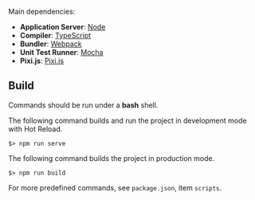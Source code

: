 
Main dependencies:

* **Application Server**: [Node](https://nodejs.org/en/)
* **Compiler**: [TypeScript](https://github.com/Microsoft/TypeScript)
* **Bundler**: [Webpack](https://github.com/webpack/webpack)
* **Unit Test Runner**: [Mocha](https://github.com/mochajs/mocha)
* **Pixi.js**: [Pixi.js](http://www.pixijs.com/)

## Build ##

Commands should be run under a **bash** shell.

The following command builds and run the project in development mode with Hot Reload.

	$> npm run serve

The following command builds the project in production mode.

	$> npm run build


For more predefined commands, see `package.json`, item `scripts`.
